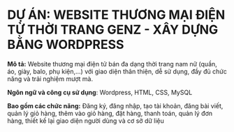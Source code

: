 # DỰ ÁN: WEBSITE THƯƠNG MẠI ĐIỆN TỬ THỜI TRANG GENZ - XÂY DỰNG BẰNG WORDPRESS

**Mô tả:**
Website thương mại điện tử bán đa dạng thời trang nam nữ (quần, áo, giày, balo, phụ kiện,...) với giao diện thân thiện, dễ sử dụng, đầy đủ chức năng và trải nghiệm mượt mà.

**Ngôn ngữ và công cụ sử dụng**: Wordpress, HTML, CSS, MySQL

**Bao gồm các chức năng:** Đăng ký, đăng nhập, tạo tài khoản, đăng bài viết, quản lý giỏ hàng, thêm vào giỏ hàng, đặt hàng, thanh toán, quản lý đơn hàng, thiết kế lại giao diện người dùng và cơ sở dữ liệu
